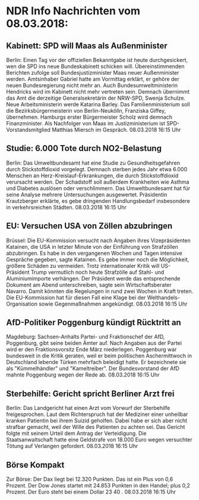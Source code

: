 # NDR Info Nachrichten vom 08.03.2018:


## Kabinett: SPD will Maas als Außenminister
Berlin: Einen Tag vor der offiziellen Bekanntgabe ist heute durchgesickert, wen die SPD ins neue Bundeskabinett schicken will. Übereinstimmenden Berichten zufolge soll Bundesjustizminister Maas neuer Außenminister werden. Amtsinhaber Gabriel hatte am Vormittag erklärt, er gehöre der neuen Bundesregierung nicht mehr an. Auch Bundesumweltministerin Hendricks wird im Kabinett nicht mehr vertreten sein. Demnach übernimmt das Amt die derzeitige Generalsekretärin der NRW-SPD, Swenja Schulze. Neue Arbeitsministerin werde Katarina Barley. Das Familienministerium soll die Bezirksbürgermeisterin von Berlin-Neukölln, Franziska Giffey, übernehmen. Hamburgs erster Bürgermeister Scholz wird demnach Finanzminister. Als Nachfolger von Maas im Justizministerium ist SPD-Vorstandsmitglied Matthias Miersch im Gespräch. 08.03.2018 16:15 Uhr 

## Studie: 6.000 Tote durch NO2-Belastung
Berlin: Das Umweltbundesamt hat eine Studie zu Gesundheitsgefahren durch Stickstoffdioxid vorgelegt. Demnach sterben jedes Jahr etwa 6.000 Menschen an Herz-Kreislauf-Erkrankungen, die durch Stickstoffdioxid verursacht werden. Der Schadstoff soll außerdem Krankheiten wie Asthma und Diabetes auslösen oder verschlimmern. Das Umweltbundesamt hat für seine Analyse mehrere Untersuchungen ausgewertet. Präsidentin Krautzberger erklärte, es gebe dringenden Handlungsbedarf insbesondere in verkehrsreichen Städten. 08.03.2018 16:15 Uhr 

## EU: Versuchen USA von Zöllen abzubringen
Brüssel: Die EU-Kommission versucht nach Angaben ihres Vizepräsidenten Katainen, die USA in letzter Minute von der Einführung von Strafzöllen abzubringen. Es habe in den vergangenen Wochen und Tagen intensive Gespräche gegeben, sagte Katainen. Es gebe immer noch die Möglichkeit, größere Schäden zu vermeiden. Trotz internationaler Kritik will US-Präsident Trump vermutlich noch heute Strafzölle auf Stahl- und Aluminiumimporte verhängen. Der Präsident werde das entsprechende Dokument am Abend unterschreiben, sagte sein Wirtschaftsberater Navarro. Damit könnten die Regelungen in rund zwei Wochen in Kraft treten. Die EU-Kommission hat für diesen Fall eine Klage bei der Welthandels-Organisation sowie Gegenmaßnahmen angekündigt. 08.03.2018 16:15 Uhr 

## AfD-Politiker Poggenburg kündigt Rücktritt an
Magdeburg: 	Sachsen-Anhalts Partei- und Fraktionschef der AfD, Poggenburg, gibt seine beiden Ämter auf. Nach Angaben aus der Partei wird er den Fraktionsvorsitz Ende März niederlegen. Poggenburg war bundesweit in die Kritik geraten, weil er beim politischen Aschermittwoch in Deutschland lebende Türken mehrfach beleidigt hatte. Er bezeichnete sie als "Kümmelhändler" und "Kameltreiber". Der Bundesvorstand der AfD mahnte Poggenburg wegen der Rede ab. 08.03.2018 16:15 Uhr 

## Sterbehilfe: Gericht spricht Berliner Arzt frei
Berlin: Das Landgericht hat einen Arzt vom Vorwurf der Sterbehilfe freigesprochen. Laut dem Richterspruch hat der Mediziner einer unheilbar kranken Patientin bei ihrem Suizid geholfen. Dabei habe er sich aber nicht strafbar gemacht, weil der Wille des Patienten zu achten sei. Das Gericht folgte mit seinem Urteil dem Antrag der Verteidigung. Die Staatsanwaltschaft hatte eine Geldstrafe von 18.000 Euro wegen versuchter Tötung auf Verlangen gefordert. 08.03.2018 16:15 Uhr 

## Börse Kompakt
Zur Börse: Der Dax liegt bei  12.320  Punkten. Das ist ein Plus von 0,6  Prozent. Der Dow Jones startet mit  24.853  Punkten in den Handel; plus  0,2  Prozent. Der Euro steht bei einem Dollar  23 40 . 08.03.2018 16:15 Uhr 
